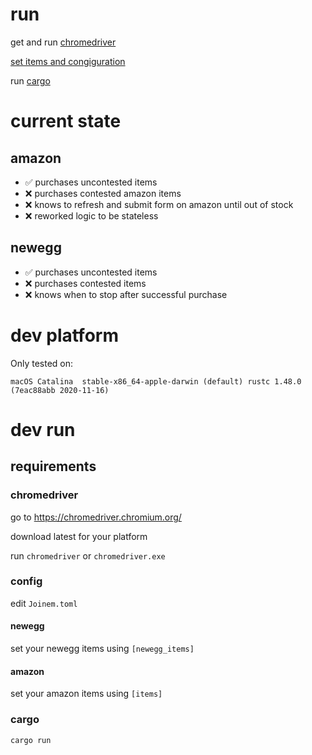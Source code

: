 # run

get and run [chromedriver](#chromedriver)

[set items and congiguration](#config)

[//]: # (build binary and make instructions)
run [cargo](#cargo)

# current state

## amazon

- :white_check_mark: purchases uncontested items 
- :x: purchases contested amazon items 
- :x: knows to refresh and submit form on amazon until out of stock 
- :x: reworked logic to be stateless 

## newegg

- :white_check_mark: purchases uncontested items 
- :x: purchases contested items 
- :x: knows when to stop after successful purchase 

# dev platform

Only tested on:

`macOS Catalina 
stable-x86_64-apple-darwin (default)
rustc 1.48.0 (7eac88abb 2020-11-16)`

# dev run

## requirements

### chromedriver

go to https://chromedriver.chromium.org/

download latest for your platform

run `chromedriver` or `chromedriver.exe`

### config 

edit `Joinem.toml`

#### newegg

set your newegg items using `[newegg_items]`

#### amazon

set your amazon items using `[items]`

### cargo

`cargo run`

[//]: # (build binary and make instructions)
[//]: # (FUTURE: dev install when using cargo-watch)
[//]: # (cargo install systemfd cargo-watch)
[//]: # (FUTURE: dev run when using cargo-watch)
[//]: # (systemfd --no-pid -s http::3030 -- cargo watch -x 'run')
